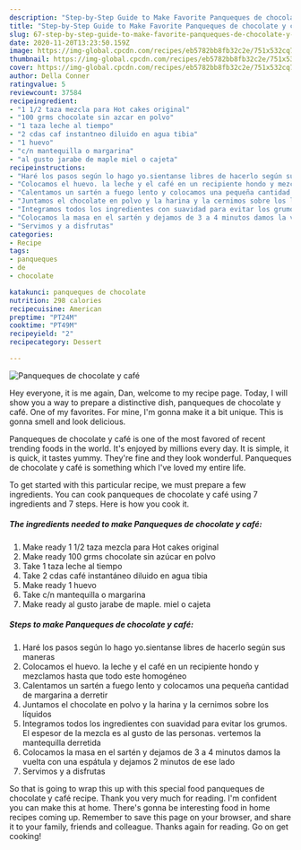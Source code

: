 ```yaml
---
description: "Step-by-Step Guide to Make Favorite Panqueques de chocolate y café"
title: "Step-by-Step Guide to Make Favorite Panqueques de chocolate y café"
slug: 67-step-by-step-guide-to-make-favorite-panqueques-de-chocolate-y-cafe
date: 2020-11-20T13:23:50.159Z
image: https://img-global.cpcdn.com/recipes/eb5782bb8fb32c2e/751x532cq70/panqueques-de-chocolate-y-cafe-foto-principal.jpg
thumbnail: https://img-global.cpcdn.com/recipes/eb5782bb8fb32c2e/751x532cq70/panqueques-de-chocolate-y-cafe-foto-principal.jpg
cover: https://img-global.cpcdn.com/recipes/eb5782bb8fb32c2e/751x532cq70/panqueques-de-chocolate-y-cafe-foto-principal.jpg
author: Della Conner
ratingvalue: 5
reviewcount: 37584
recipeingredient:
- "1 1/2 taza mezcla para Hot cakes original"
- "100 grms chocolate sin azcar en polvo"
- "1 taza leche al tiempo"
- "2 cdas caf instantneo diluido en agua tibia"
- "1 huevo"
- "c/n mantequilla o margarina"
- "al gusto jarabe de maple miel o cajeta"
recipeinstructions:
- "Haré los pasos según lo hago yo.sientanse libres de hacerlo según sus maneras"
- "Colocamos el huevo. la leche y el café en un recipiente hondo y mezclamos hasta que todo este homogéneo"
- "Calentamos un sartén a fuego lento y colocamos una pequeña cantidad de margarina a derretir"
- "Juntamos el chocolate en polvo y la harina y la cernimos sobre los líquidos"
- "Integramos todos los ingredientes con suavidad para evitar los grumos. El espesor de la mezcla es al gusto de las personas. vertemos la mantequilla derretida"
- "Colocamos la masa en el sartén y dejamos de 3 a 4 minutos damos la vuelta con una espátula y dejamos 2 minutos de ese lado"
- "Servimos y a disfrutas"
categories:
- Recipe
tags:
- panqueques
- de
- chocolate

katakunci: panqueques de chocolate 
nutrition: 298 calories
recipecuisine: American
preptime: "PT24M"
cooktime: "PT49M"
recipeyield: "2"
recipecategory: Dessert

---
```



![Panqueques de chocolate y café](https://img-global.cpcdn.com/recipes/eb5782bb8fb32c2e/751x532cq70/panqueques-de-chocolate-y-cafe-foto-principal.jpg)

Hey everyone, it is me again, Dan, welcome to my recipe page. Today, I will show you a way to prepare a distinctive dish, panqueques de chocolate y café. One of my favorites. For mine, I'm gonna make it a bit unique. This is gonna smell and look delicious.

Panqueques de chocolate y café is one of the most favored of recent trending foods in the world. It's enjoyed by millions every day. It is simple, it is quick, it tastes yummy. They're fine and they look wonderful. Panqueques de chocolate y café is something which I've loved my entire life.




To get started with this particular recipe, we must prepare a few ingredients. You can cook panqueques de chocolate y café using 7 ingredients and 7 steps. Here is how you cook it.

<!--inarticleads1-->

##### The ingredients needed to make Panqueques de chocolate y café:

1. Make ready 1 1/2 taza mezcla para Hot cakes original
1. Make ready 100 grms chocolate sin azúcar en polvo
1. Take 1 taza leche al tiempo
1. Take 2 cdas café instantáneo diluido en agua tibia
1. Make ready 1 huevo
1. Take c/n mantequilla o margarina
1. Make ready al gusto jarabe de maple. miel o cajeta




<!--inarticleads2-->

##### Steps to make Panqueques de chocolate y café:

1. Haré los pasos según lo hago yo.sientanse libres de hacerlo según sus maneras
1. Colocamos el huevo. la leche y el café en un recipiente hondo y mezclamos hasta que todo este homogéneo
1. Calentamos un sartén a fuego lento y colocamos una pequeña cantidad de margarina a derretir
1. Juntamos el chocolate en polvo y la harina y la cernimos sobre los líquidos
1. Integramos todos los ingredientes con suavidad para evitar los grumos. El espesor de la mezcla es al gusto de las personas. vertemos la mantequilla derretida
1. Colocamos la masa en el sartén y dejamos de 3 a 4 minutos damos la vuelta con una espátula y dejamos 2 minutos de ese lado
1. Servimos y a disfrutas




So that is going to wrap this up with this special food panqueques de chocolate y café recipe. Thank you very much for reading. I'm confident you can make this at home. There's gonna be interesting food in home recipes coming up. Remember to save this page on your browser, and share it to your family, friends and colleague. Thanks again for reading. Go on get cooking!
